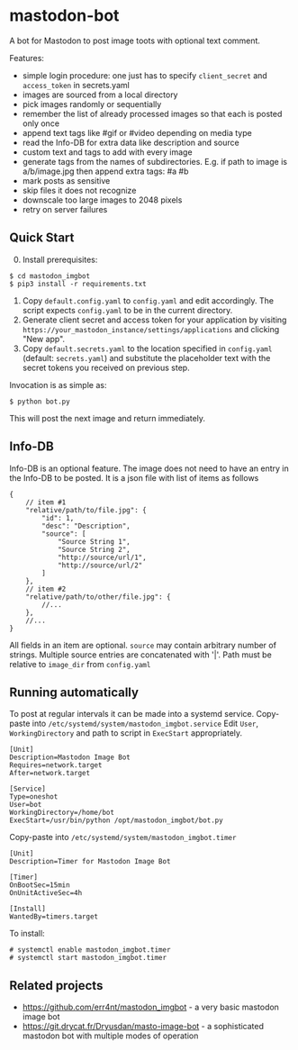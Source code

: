 # mastodon-bot

A bot for Mastodon to post image toots with optional text comment.

Features:
* simple login procedure: one just has to specify `client_secret` and `access_token` in secrets.yaml
* images are sourced from a local directory
* pick images randomly or sequentially
* remember the list of already processed images so that each is posted only once
* append text tags like #gif or #video depending on media type
* read the Info-DB for extra data like description and source
* custom text and tags to add with every image
* generate tags from the names of subdirectories. E.g. if path to image is a/b/image.jpg then append extra tags: #a #b
* mark posts as sensitive
* skip files it does not recognize
* downscale too large images to 2048 pixels
* retry on server failures


## Quick Start

0. Install prerequisites:
```
$ cd mastodon_imgbot
$ pip3 install -r requirements.txt
```

1.  Copy `default.config.yaml` to `config.yaml` and edit accordingly.
    The script expects `config.yaml` to be in the current directory.
2.  Generate client secret and access token for your application by visiting
    `https://your_mastodon_instance/settings/applications` and clicking "New app".
3.  Copy `default.secrets.yaml` to the location specified in `config.yaml`
    (default: `secrets.yaml`) and substitute the placeholder text with
    the secret tokens you received on previous step.

Invocation is as simple as:
```
$ python bot.py
```
This will post the next image and return immediately.


## Info-DB
Info-DB is an optional feature. The image does not need to have an entry in the Info-DB to be posted.
It is a json file with list of items as follows
```jsonc
{
    // item #1
    "relative/path/to/file.jpg": {
        "id": 1,
        "desc": "Description",
        "source": [
            "Source String 1",
            "Source String 2",
            "http://source/url/1",
            "http://source/url/2"
        ]
    },
    // item #2
    "relative/path/to/other/file.jpg": {
        //...
    },
    //...
}
```
All fields in an item are optional. `source` may contain arbitrary number of strings. Multiple source entries are concatenated with '|'.
Path must be relative to `image_dir` from `config.yaml`


## Running automatically

To post at regular intervals it can be made into a systemd service.
Copy-paste into `/etc/systemd/system/mastodon_imgbot.service`
Edit `User`, `WorkingDirectory` and path to script in `ExecStart` appropriately.
```
[Unit]
Description=Mastodon Image Bot
Requires=network.target
After=network.target

[Service]
Type=oneshot
User=bot
WorkingDirectory=/home/bot
ExecStart=/usr/bin/python /opt/mastodon_imgbot/bot.py
```

Copy-paste into `/etc/systemd/system/mastodon_imgbot.timer`
```
[Unit]
Description=Timer for Mastodon Image Bot

[Timer]
OnBootSec=15min
OnUnitActiveSec=4h

[Install]
WantedBy=timers.target
```

To install:
```
# systemctl enable mastodon_imgbot.timer
# systemctl start mastodon_imgbot.timer
```

## Related projects
* https://github.com/err4nt/mastodon_imgbot - a very basic mastodon image bot
* https://git.drycat.fr/Dryusdan/masto-image-bot  - a sophisticated mastodon bot with multiple modes of operation
